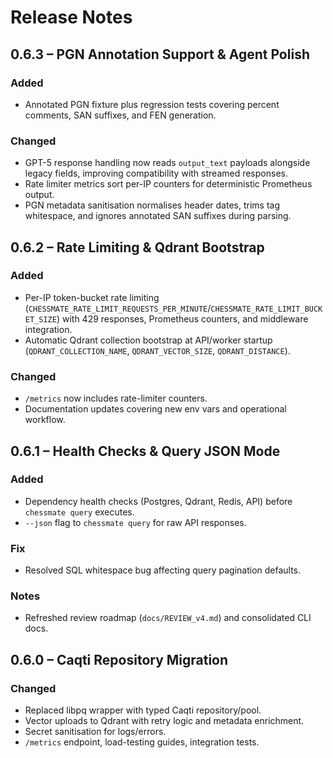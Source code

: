 # Release Notes

## 0.6.3 – PGN Annotation Support & Agent Polish

### Added
- Annotated PGN fixture plus regression tests covering percent comments, SAN suffixes, and FEN generation.

### Changed
- GPT-5 response handling now reads `output_text` payloads alongside legacy fields, improving compatibility with streamed responses.
- Rate limiter metrics sort per-IP counters for deterministic Prometheus output.
- PGN metadata sanitisation normalises header dates, trims tag whitespace, and ignores annotated SAN suffixes during parsing.

## 0.6.2 – Rate Limiting & Qdrant Bootstrap

### Added
- Per-IP token-bucket rate limiting (`CHESSMATE_RATE_LIMIT_REQUESTS_PER_MINUTE`/`CHESSMATE_RATE_LIMIT_BUCKET_SIZE`) with 429 responses, Prometheus counters, and middleware integration.
- Automatic Qdrant collection bootstrap at API/worker startup (`QDRANT_COLLECTION_NAME`, `QDRANT_VECTOR_SIZE`, `QDRANT_DISTANCE`).

### Changed
- `/metrics` now includes rate-limiter counters.
- Documentation updates covering new env vars and operational workflow.

## 0.6.1 – Health Checks & Query JSON Mode

### Added
- Dependency health checks (Postgres, Qdrant, Redis, API) before `chessmate query` executes.
- `--json` flag to `chessmate query` for raw API responses.

### Fix
- Resolved SQL whitespace bug affecting query pagination defaults.

### Notes
- Refreshed review roadmap (`docs/REVIEW_v4.md`) and consolidated CLI docs.

## 0.6.0 – Caqti Repository Migration

### Changed
- Replaced libpq wrapper with typed Caqti repository/pool.
- Vector uploads to Qdrant with retry logic and metadata enrichment.
- Secret sanitisation for logs/errors.
- `/metrics` endpoint, load-testing guides, integration tests.
